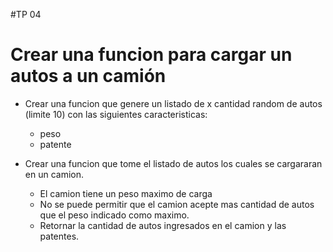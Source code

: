 #TP 04

# Crear una funcion para cargar un autos a un camión

* Crear una funcion que genere un listado de x cantidad random de autos (limite 10) con las siguientes caracteristicas:
    * peso
    * patente

* Crear una funcion que tome el listado de autos los cuales se cargararan en un camion.
    * El camion tiene un peso maximo de carga
    * No se puede permitir que el camion acepte mas cantidad de autos que el peso indicado como maximo.
    * Retornar la cantidad de autos ingresados en el camion y las patentes.

